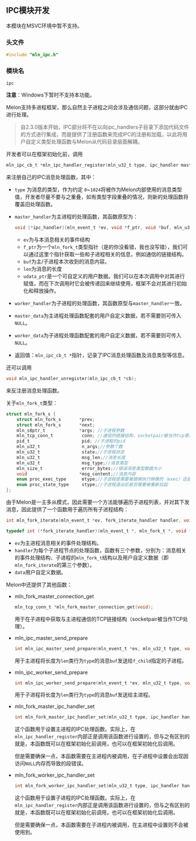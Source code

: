 ## IPC模块开发

本模块在MSVC环境中暂不支持。



### 头文件

```c
#include "mln_ipc.h"
```



### 模块名

`ipc`



**注意**：Windows下暂时不支持本功能。

Melon支持多进程框架，那么自然主子进程之间会涉及通信问题，这部分就由IPC进行处理。

> 自2.3.0版本开始，IPC部分将不在以向ipc_handlers子目录下添加代码文件的方式进行集成，而是提供了注册函数来完成IPC的注册和加载，以此将用户自定义类型处理函数与Melon从代码目录层面解耦。

开发者可以在框架初始化前，调用

```c
mln_ipc_cb_t *mln_ipc_handler_register(mln_u32_t type, ipc_handler master_handler, ipc_handler worker_handler, void *master_data, void *worker_data);
```

来注册自己的IPC消息处理函数，其中：

- `type` 为消息的类型，作为约定 `0`~`1024`将被作为Melon内部使用的消息类型值，开发者尽量不要与之重叠，如有类型字段重叠的情况，则新的处理函数将覆盖旧处理函数。

- `master_handler`为主进程的处理函数，其函数原型为：

  ```c
  void (*ipc_handler)(mln_event_t *ev, void *f_ptr, void *buf, mln_u32_t len, void **udata_ptr);
  ```

  - `ev`为与本消息相关的事件结构
  - `f_ptr`为一个`mln_fork_t`类型指针（是的你没看错，我也没写错），我们可以通过这里个指针获取一些和子进程相关的信息，例如通信的链接结构。
  - `buf`为主/子进程本次收到的消息内容。
  - `len`为消息的长度
  - `udata_ptr`是一个可自定义的用户数据。我们可以在本次调用中对其进行赋值，而在下次调用时它会被传递回来继续使用，框架不会对其进行初始化和释放操作。

- `worker_handler`为子进程的处理函数，其函数原型与`master_handler`一致。

- `master_data`为主进程处理函数配套的用户自定义数据，若不需要则可传入`NULL`。

- `worker_data`为子进程处理函数配套的用户自定义数据，若不需要则可传入`NULL`。

- 返回值：`mln_ipc_cb_t *`指针，记录了IPC消息处理函数及消息类型等信息。


还可以调用

```c
void mln_ipc_handler_unregister(mln_ipc_cb_t *cb);
```
来反注册消息处理函数。



关于`mln_fork_t`类型：

```c
struct mln_fork_s {
    struct mln_fork_s       *prev;
    struct mln_fork_s       *next;
    mln_s8ptr_t             *args; //子进程参数
    mln_tcp_conn_t           conn; //通信的链接结构，socketpair被当作tcp使用
    pid_t                    pid; //子进程的pid
    mln_u32_t                n_args;//参数个数
    mln_u32_t                state;//子进程状态
    mln_u32_t                msg_len;//消息长度
    mln_u32_t                msg_type;//消息类型
    mln_size_t               error_bytes;//错误消息类型数据大小
    void                    *msg_content;//消息内容
    enum proc_exec_type      etype;//子进程是需要被替换执行映像的（exec）还是不需要的
    enum proc_state_type     stype;//子进程退出后是否需要被重新拉起
};
```



由于Melon是一主多从模式，因此需要一个方法能够遍历子进程列表，并对其下发消息，因此提供了一个函数用于遍历所有子进程结构：

```c
int mln_fork_iterate(mln_event_t *ev, fork_iterate_handler handler, void *data);

typedef int (*fork_iterate_handler)(mln_event_t *, mln_fork_t *, void *);
```

- `ev`为主进程消息相关的事件处理结构。
- `handler`为每个子进程节点的处理函数，函数有三个参数，分别为：消息相关的事件处理结构、子进程的`mln_fork_t`结构以及用户自定义数据（即`mln_fork_iterate`的第三个参数）。
- `data`用户自定义数据。



Melon中还提供了其他函数：

- mln_fork_master_connection_get

  ```c
  mln_tcp_conn_t *mln_fork_master_connection_get(void);
  ```

  用于在子进程中获取与主进程通信的TCP链接结构（socketpair被当作TCP处理）。

- mln_ipc_master_send_prepare

  ```c
  int mln_ipc_master_send_prepare(mln_event_t *ev, mln_u32_t type, void *buf, mln_size_t len, mln_fork_t *f_child);
  ```

  用于主进程将长度为`len`类行为`type`的消息`buf`发送给`f_child`指定的子进程。

- mln_ipc_worker_send_prepare

  ```c
  int mln_ipc_worker_send_prepare(mln_event_t *ev, mln_u32_t type, void *msg, mln_size_t len);
  ```

  用于子进程将长度为`len`类行为`type`的消息`buf`发送给主进程。

- mln_fork_master_ipc_handler_set

  ```c
  int mln_fork_master_ipc_handler_set(mln_u32_t type, ipc_handler handler, void *data);
  ```

  这个函数用于设置主进程的IPC处理函数。实际上，在`mln_ipc_handler_register`内部正是调用该函数进行设置的，但与之有区别的就是，本函数既可以在框架初始化前调用，也可以在框架初始化后调用。

  但是需要确保一点，本函数需要在主进程内被调用，在子进程中设置会出现因访问`NULL`内存而导致的段错误。

- mln_fork_worker_ipc_handler_set

  ```c
  int mln_fork_worker_ipc_handler_set(mln_u32_t type, ipc_handler handler, void *data);
  ```

  这个函数用于设置子进程的IPC处理函数。实际上，在`mln_ipc_handler_register`内部正是调用该函数进行设置的，但与之有区别的就是，本函数既可以在框架初始化前调用，也可以在框架初始化后调用。

  但是需要确保一点，本函数需要在子进程内被调用，在主进程中设置则不会被使用到。
